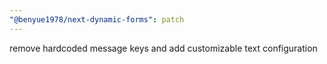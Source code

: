 ```yaml
---
"@benyue1978/next-dynamic-forms": patch
---
```


remove hardcoded message keys and add customizable text configuration

